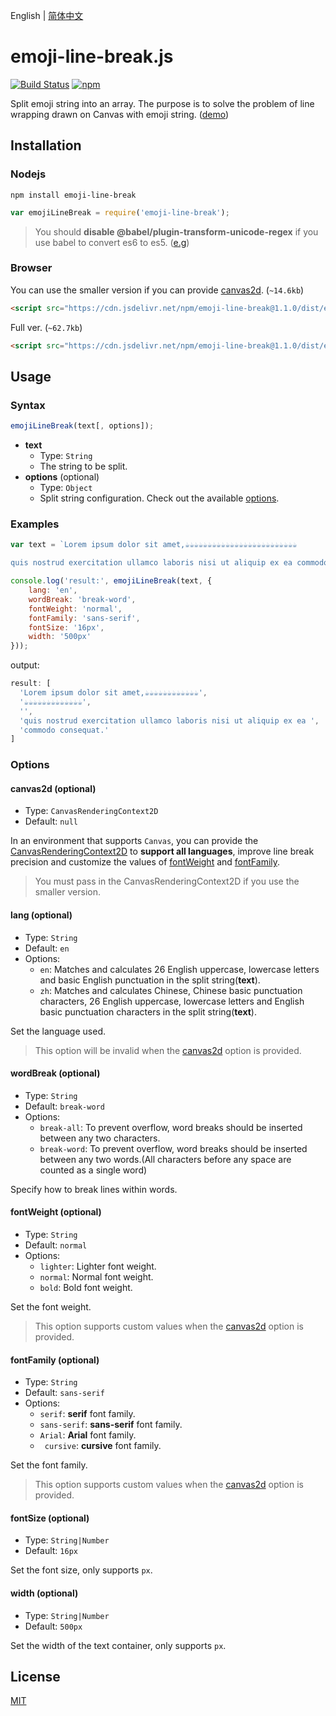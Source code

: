 English | [简体中文](./README.ZH-CN.md)

# emoji-line-break.js
[![Build Status](https://travis-ci.com/Yayure/emoji-line-break.js.svg?branch=master)](https://travis-ci.com/Yayure/emoji-line-break.js) [![npm](https://img.shields.io/npm/v/emoji-line-break)](https://www.npmjs.com/package/emoji-line-break)

Split emoji string into an array. The purpose is to solve the problem of line wrapping drawn on Canvas with emoji string. ([demo](https://yayure.github.io/emoji-line-break.js))

## Installation
### Nodejs
```shell
npm install emoji-line-break
```
```javascript
var emojiLineBreak = require('emoji-line-break');
```
>You should **disable @babel/plugin-transform-unicode-regex** if you use babel to convert es6 to es5. ([e.g](./webpack.config.js#L32))

### Browser
You can use the smaller version if you can provide [canvas2d](#canvas2d-optional). (`~14.6kb`)
```html
<script src="https://cdn.jsdelivr.net/npm/emoji-line-break@1.1.0/dist/emoji-line-break.canvas2d.min.js"></script>
```

Full ver. (`~62.7kb`)
```html
<script src="https://cdn.jsdelivr.net/npm/emoji-line-break@1.1.0/dist/emoji-line-break.min.js"></script>
```

## Usage
### Syntax
```javascript
emojiLineBreak(text[, options]);
```

- **text**
  - Type: `String`
  - The string to be split.
- **options** (optional)
  - Type: `Object`
  - Split string configuration. Check out the available [options](#options).

### Examples
```javascript
var text = `Lorem ipsum dolor sit amet,☕☕☕☕☕☕☕☕☕☕☕☕☕☕☕☕☕☕☕☕☕☕☕☕☕

quis nostrud exercitation ullamco laboris nisi ut aliquip ex ea commodo consequat.`;

console.log('result:', emojiLineBreak(text, {
    lang: 'en',
    wordBreak: 'break-word',
    fontWeight: 'normal',
    fontFamily: 'sans-serif',
    fontSize: '16px',
    width: '500px'
}));
```
output:
```javascript
result: [
  'Lorem ipsum dolor sit amet,☕☕☕☕☕☕☕☕☕☕☕☕',
  '☕☕☕☕☕☕☕☕☕☕☕☕☕',
  '',
  'quis nostrud exercitation ullamco laboris nisi ut aliquip ex ea ',
  'commodo consequat.'
]
```

### Options

#### canvas2d (optional)
- Type: `CanvasRenderingContext2D`
- Default: `null`

In an environment that supports `Canvas`, you can provide the [CanvasRenderingContext2D](https://developer.mozilla.org/en-US/docs/Web/API/CanvasRenderingContext2D) to **support all languages**, improve line break precision and customize the values of [fontWeight](#fontweight-optional) and [fontFamily](#fontfamily-optional).
>You must pass in the CanvasRenderingContext2D if you use the smaller version.

#### lang (optional)
- Type: `String`
- Default: `en`
- Options:
  - `en`: Matches and calculates 26 English uppercase, lowercase letters and basic English punctuation in the split string(**text**).
  - `zh`: Matches and calculates Chinese, Chinese basic punctuation characters, 26 English uppercase, lowercase letters and English basic punctuation characters in the split string(**text**).

Set the language used.
>This option will be invalid when the [canvas2d](#canvas2d-optional) option is provided.

#### wordBreak (optional)
- Type: `String`
- Default: `break-word`
- Options:
  - `break-all`: To prevent overflow, word breaks should be inserted between any two characters.
  - `break-word`: To prevent overflow, word breaks should be inserted between any two words.(All characters before any space are counted as a single word)

Specify how to break lines within words.

#### fontWeight (optional)
- Type: `String`
- Default: `normal`
- Options:
  - `lighter`: Lighter font weight.
  - `normal`: Normal font weight.
  - `bold`: Bold font weight.

Set the font weight.
>This option supports custom values when the [canvas2d](#canvas2d-optional) option is provided.

#### fontFamily (optional)
- Type: `String`
- Default: `sans-serif`
- Options:
  - `serif`: **serif** font family.
  - `sans-serif`: **sans-serif** font family.
  - `Arial`: **Arial** font family.
  - ` cursive`: **cursive** font family.

Set the font family.
>This option supports custom values when the [canvas2d](#canvas2d-optional) option is provided.

#### fontSize (optional)
- Type: `String|Number`
- Default: `16px`

Set the font size, only supports `px`.

#### width (optional)
- Type: `String|Number`
- Default: `500px`

Set the width of the text container, only supports `px`.


## License

[MIT](https://github.com/Yayure/emoji-line-break.js/blob/master/LICENSE)
